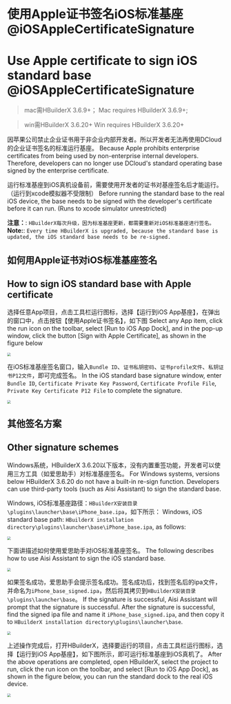 # 使用Apple证书签名iOS标准基座@iOSAppleCertificateSignature
# Use Apple certificate to sign iOS standard base @iOSAppleCertificateSignature

> mac需HBuilderX 3.6.9+；
> Mac requires HBuilderX 3.6.9+;

> win需HBuilderX 3.6.20+
> Win requires HBuilderX 3.6.20+

因苹果公司禁止企业证书用于非企业内部开发者。所以开发者无法再使用DCloud的企业证书签名的标准运行基座。
Because Apple prohibits enterprise certificates from being used by non-enterprise internal developers. Therefore, developers can no longer use DCloud's standard operating base signed by the enterprise certificate.

运行标准基座到iOS真机设备前，需要使用开发者的证书对基座签名后才能运行。（运行到xcode模拟器不受限制）
Before running the standard base to the real iOS device, the base needs to be signed with the developer's certificate before it can run. (Runs to xcode simulator unrestricted)

**注意：**: `HBuilderX每次升级，因为标准基座更新，都需要重新对iOS标准基座进行签名。`
**Note:**: `Every time HBuilderX is upgraded, because the standard base is updated, the iOS standard base needs to be re-signed. `

## 如何用Apple证书对iOS标准基座签名
## How to sign iOS standard base with Apple certificate

选择任意App项目，点击工具栏运行图标，选择【运行到iOS App基座】，在弹出的窗口中，点击按钮【使用Apple证书签名】，如下图
Select any App item, click the run icon on the toolbar, select [Run to iOS App Dock], and in the pop-up window, click the button [Sign with Apple Certificate], as shown in the figure below

<img src="https://web-assets.dcloud.net.cn/unidoc/zh/ios%E6%A0%87%E5%87%86%E5%9F%BA%E5%BA%A7%E7%AD%BE%E5%90%8D1.jpg" style="zoom: 50%" />

在iOS标准基座签名窗口，输入`Bundle ID`、`证书私钥密码`、`证书profile文件`、`私钥证书P12文件`，即可完成签名。
In the iOS standard base signature window, enter `Bundle ID`, `Certificate Private Key Password`, `Certificate Profile File`, `Private Key Certificate P12 File` to complete the signature.

<img src="https://web-assets.dcloud.net.cn/unidoc/zh/ios%E6%A0%87%E5%87%86%E5%9F%BA%E5%BA%A7%E7%AD%BE%E5%90%8D2.jpg" style="zoom: 50%" />

## 其他签名方案
## Other signature schemes

Windows系统，HBuilderX 3.6.20以下版本，没有内置重签功能，开发者可以使用三方工具（如爱思助手）对标准基座签名。
For Windows systems, versions below HBuilderX 3.6.20 do not have a built-in re-sign function. Developers can use third-party tools (such as Aisi Assistant) to sign the standard base.

Windows, iOS标准基座路径：`HBuilderX安装目录\plugins\launcher\base\iPhone_base.ipa`，如下所示：
Windows, iOS standard base path: `HBuilderX installation directory\plugins\launcher\base\iPhone_base.ipa`, as follows:

<img src="https://web-assets.dcloud.net.cn/unidoc/zh/windows_ios%E6%A0%87%E5%87%86%E5%9F%BA%E5%BA%A7%E7%AD%BE%E5%90%8D_1.jpg" style="zoom: 50%" />

下面讲描述如何使用爱思助手对iOS标准基座签名。
The following describes how to use Aisi Assistant to sign the iOS standard base.

<img src="https://web-assets.dcloud.net.cn/unidoc/zh/windows_ios%E6%A0%87%E5%87%86%E5%9F%BA%E5%BA%A7%E7%AD%BE%E5%90%8D_2.jpg" style="zoom: 50%" />

如果签名成功，爱思助手会提示签名成功。签名成功后，找到签名后的ipa文件，并命名为`iPhone_base_signed.ipa`，然后将其拷贝到`HBuilderX安装目录\plugins\launcher\base`。
If the signature is successful, Aisi Assistant will prompt that the signature is successful. After the signature is successful, find the signed ipa file and name it `iPhone_base_signed.ipa`, and then copy it to `HBuilderX installation directory\plugins\launcher\base`.

<img src="https://web-assets.dcloud.net.cn/unidoc/zh/windows_ios%E6%A0%87%E5%87%86%E5%9F%BA%E5%BA%A7%E7%AD%BE%E5%90%8D_3.jpg" style="zoom: 50%" />

上述操作完成后，打开HBuilderX，选择要运行的项目，点击工具栏运行图标，选择【运行到iOS App基座】，如下图所示，即可运行标准基座到iOS真机了。
After the above operations are completed, open HBuilderX, select the project to run, click the run icon on the toolbar, and select [Run to iOS App Dock], as shown in the figure below, you can run the standard dock to the real iOS device.

<img src="https://web-assets.dcloud.net.cn/unidoc/zh/windows_ios%E6%A0%87%E5%87%86%E5%9F%BA%E5%BA%A7%E7%AD%BE%E5%90%8D_4.jpg" style="zoom: 50%" >

